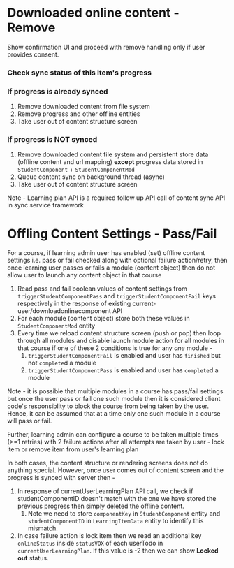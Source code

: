 # Downloaded online content - Remove

Show confirmation UI and proceed with remove handling only if user provides consent. 

### Check sync status of this item's progress
### If progress is already synced 
1. Remove downloaded content from file system
2. Remove progress and other offline entities
3. Take user out of content structure screen

### If progress is NOT synced
1. Remove downloaded content file system and persistent store data (offline content and url mapping) **except** progress data stored in `StudentComponent` + `StudentComponentMod`
2. Queue content sync on background thread (async)
3. Take user out of content structure screen

Note - Learning plan API is a required follow up API call of content sync API in sync service framework


# Offling Content Settings - Pass/Fail

For a course, if learning admin user has enabled (set) offline content settings i.e. pass or fail checked along with optional failure action/retry, then once learning user passes or fails a module (content object) then do not allow user to launch any content object in that course

1. Read pass and fail boolean values of content settings from `triggerStudentComponentPass` and `triggerStudentComponentFail` keys respectively in the response of existing current-user/downloadonlinecomponent API
2. For each module (content object) store both these values in `StudentComponentMod` entity
3. Every time we reload content structure screen (push or pop) then loop through all modules and disable launch module action for all modules in that course if one of these 2 conditions is true for any _one_ module -
   1. `triggerStudentComponentFail` is enabled and user has `finished` but not `complete`d a module
   2. `triggerStudentComponentPass` is enabled and user has `complete`d a module
  
Note - it is possible that multiple modules in a course has pass/fail settings but once the user pass or fail one such module then it is considered client code's responsiblity to block the course from being taken by the user. Hence, it can be assumed that at a time only one such module in a course will pass or fail.

Further, learning admin can configure a course to be taken multiple times (>=1 retries) with 2 failure actions after all attempts are taken by user - lock item or remove item from user's learning plan

In both cases, the content structure or rendering screens does not do anything special. However, once user comes out of content screen and the progress is synced with server then -
1. In response of currentUserLearningPlan API call, we check if studentComponentID doesn't match with the one we have stored the previous progress then simply deleted the offline content.
   1. Note we need to store `componentKey` in `StudentComponent` entity and `studentComponentID` in `LearningItemData` entity to identify this mismatch.
2. In case failure action is lock item then we read an additional key `onlineStatus` inside `statusVOX` of each userTodo in `currentUserLearningPlan`. If this value is -2 then we can show **Locked out** status.
